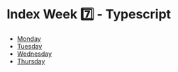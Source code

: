 # Index Week 7️⃣ - Typescript

- [Monday](./monday/)
- [Tuesday](./tuesday/)
- [Wednesday](./READMEw.md)
- [Thursday](./READMEth.md)
